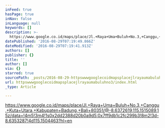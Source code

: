```yaml
---
inFeed: true
hasPage: true
inNav: false
inLanguage: null
keywords: []
description: >-
  https://www.google.co.id/maps/place/Jl.+Raya+Uma+Buluh+No.3,+Canggu,+Kuta+Utara,+Kabupaten+Badung,+Bali+80351/@-8.6372619,115.1515089,15z/data=!4m5!3m4!1s0x2dd2388d20b0a9d5:0x7ff9db1c2fc299b3!8m2!3d-8.6353287!4d115.1504463?hl=en
datePublished: '2016-08-29T07:19:49.866Z'
dateModified: '2016-08-29T07:19:41.913Z'
authors: []
publisher: {}
title: ''
author: []
via: {}
starred: true
sourcePath: _posts/2016-08-29-httpswwwgooglecoidmapsplacejlrayaumabuluhno3.md
url: httpswwwgooglecoidmapsplacejlrayaumabuluhno3/index.html
_type: Article

---
```

https://www.google.co.id/maps/place/Jl.+Raya+Uma+Buluh+No.3,+Canggu,+Kuta+Utara,+Kabupaten+Badung,+Bali+80351/@-8.6372619,115.1515089,15z/data=!4m5!3m4!1s0x2dd2388d20b0a9d5:0x7ff9db1c2fc299b3!8m2!3d-8.6353287!4d115.1504463?hl=en